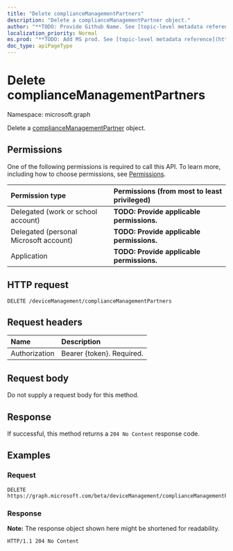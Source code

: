 ```yaml
---
title: "Delete complianceManagementPartners"
description: "Delete a complianceManagementPartner object."
author: "**TODO: Provide Github Name. See [topic-level metadata reference](https://msgo.azurewebsites.net/add/document/guidelines/metadata.html#topic-level-metadata)**"
localization_priority: Normal
ms.prod: "**TODO: Add MS prod. See [topic-level metadata reference](https://msgo.azurewebsites.net/add/document/guidelines/metadata.html#topic-level-metadata)**"
doc_type: apiPageType
---
```


# Delete complianceManagementPartners

Namespace: microsoft.graph

Delete a [complianceManagementPartner](../resources/compliancemanagementpartner.md) object.

## Permissions
One of the following permissions is required to call this API. To learn more, including how to choose permissions, see [Permissions](/concepts/permissions-reference.md).

|Permission type|Permissions (from most to least privileged)|
|:---|:---|
|Delegated (work or school account)|**TODO: Provide applicable permissions.**|
|Delegated (personal Microsoft account)|**TODO: Provide applicable permissions.**|
|Application|**TODO: Provide applicable permissions.**|

## HTTP request

<!-- {
  "blockType": "ignored"
}
-->
``` http
DELETE /deviceManagement/complianceManagementPartners
```

## Request headers
|Name|Description|
|:---|:---|
|Authorization|Bearer {token}. Required.|

## Request body
Do not supply a request body for this method.

## Response

If successful, this method returns a `204 No Content` response code.

## Examples

### Request
<!-- {
  "blockType": "request",
  "name": "delete_compliancemanagementpartners_from_devicemanagement"
}
-->
``` http
DELETE https://graph.microsoft.com/beta/deviceManagement/complianceManagementPartners
```

### Response
**Note:** The response object shown here might be shortened for readability.
<!-- {
  "blockType": "response",
  "truncated": true
}
-->
``` http
HTTP/1.1 204 No Content
```

